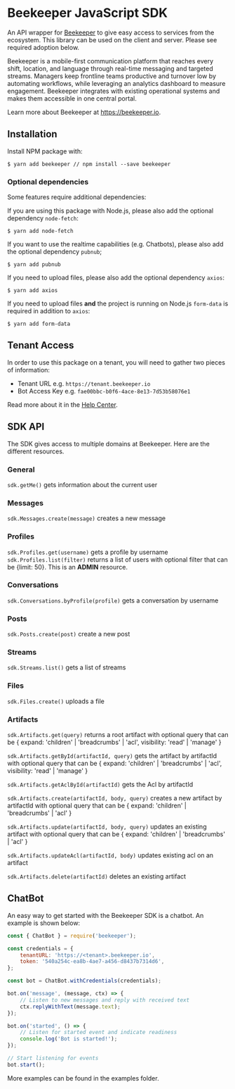 # Beekeeper JavaScript SDK

An API wrapper for [Beekeeper](https://beekeeper.io/) to give easy access to services from the ecosystem. This library can be used on the client and server. Please see required adoption below.

Beekeeper is a mobile-first communication platform that reaches every shift, location, and language through real-time messaging and targeted streams. Managers keep frontline teams productive and turnover low by automating workflows, while leveraging an analytics dashboard to measure engagement. Beekeeper integrates with existing operational systems and makes them accessible in one central portal.

Learn more about Beekeeper at <https://beekeeper.io>.

## Installation

Install NPM package with:

```shell
$ yarn add beekeeper // npm install --save beekeeper
```

### Optional dependencies

Some features require additional dependencies:

If you are using this package with Node.js, please also add the optional dependency `node-fetch`:

```shell
$ yarn add node-fetch
```

If you want to use the realtime capabilities (e.g. Chatbots), please also add the optional dependency `pubnub`;

```shell
$ yarn add pubnub
```

If you need to upload files, please also add the optional dependency `axios`:

```shell
$ yarn add axios
```

If you need to upload files **and** the project is running on Node.js `form-data` is required in addition to `axios`:

```shell
$ yarn add form-data
```

## Tenant Access

In order to use this package on a tenant, you will need to gather two pieces of information:

-   Tenant URL e.g. `https://tenant.beekeeper.io`
-   Bot Access Key e.g. `fae00bbc-b0f6-4ace-8e13-7d53b58076e1`

Read more about it in the [Help Center](https://help.beekeeper.io/hc/en-us/articles/360000216325-Creating-Bot-Accounts).

## SDK API

The SDK gives access to multiple domains at Beekeeper. Here are the different resources.

### General

`sdk.getMe()` gets information about the current user

### Messages

`sdk.Messages.create(message)` creates a new message

### Profiles

`sdk.Profiles.get(username)` gets a profile by username  
`sdk.Profiles.list(filter)` returns a list of users with optional filter that can be {limit: 50}. This is an **ADMIN** resource.

### Conversations

`sdk.Conversations.byProfile(profile)` gets a conversation by username

### Posts

`sdk.Posts.create(post)` create a new post

### Streams

`sdk.Streams.list()` gets a list of streams

### Files

`sdk.Files.create()` uploads a file

### Artifacts

`sdk.Artifacts.get(query)` returns a root artifact with optional query that can be
{ expand: 'children' | 'breadcrumbs' | 'acl', visibility: 'read' | 'manage' }

`sdk.Artifacts.getById(artifactId, query)` gets the artifact by artifactId with optional query that can be
{ expand: 'children' | 'breadcrumbs' | 'acl', visibility: 'read' | 'manage' }

`sdk.Artifacts.getAclById(artifactId)` gets the Acl by artifactId

`sdk.Artifacts.create(artifactId, body, query)` creates a new artifact by artifactId with optional query that can be
{ expand: 'children' | 'breadcrumbs' | 'acl' }

`sdk.Artifacts.update(artifactId, body, query)` updates an existing artifact with optional query that can be
{ expand: 'children' | 'breadcrumbs' | 'acl' }

`sdk.Artifacts.updateAcl(artifactId, body)` updates existing acl on an artifact

`sdk.Artifacts.delete(artifactId)` deletes an existing artifact

## ChatBot

An easy way to get started with the Beekeeper SDK is a chatbot. An example is shown below:

```js
const { ChatBot } = require('beekeeper');

const credentials = {
    tenantURL: 'https://<tenant>.beekeeper.io',
    token: '540a254c-ea8b-4ae7-a456-d8437b7314d6',
};

const bot = ChatBot.withCredentials(credentials);

bot.on('message', (message, ctx) => {
    // Listen to new messages and reply with received text
    ctx.replyWithText(message.text);
});

bot.on('started', () => {
    // Listen for started event and indicate readiness
    console.log('Bot is started!');
});

// Start listening for events
bot.start();
```

More examples can be found in the examples folder.
